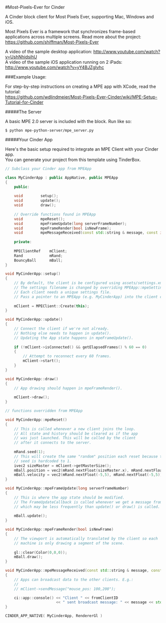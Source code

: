 #Most-Pixels-Ever for Cinder

A Cinder block client for Most Pixels Ever, supporting Mac, Windows and iOS.

Most Pixels Ever is a framework that synchronizes frame-based applications across 
multiple screens. Read more about the project: https://github.com/shiffman/Most-Pixels-Ever

A video of the sample desktop application: http://www.youtube.com/watch?v=UshNhidsihU  
A video of the sample iOS application running on 2 iPads: http://www.youtube.com/watch?v=yY4BJZgIvhc  

###Example Usage:

For step-by-step instructions on creating a MPE app with XCode, read the tutorial:  
https://github.com/wdlindmeier/Most-Pixels-Ever-Cinder/wiki/MPE-Setup-Tutorial-for-Cinder

#####The Server

A basic MPE 2.0 server is included with the block. Run like so:

`$ python mpe-python-server/mpe_server.py`

#####Your Cinder App

Here's the basic setup required to integrate an MPE Client with your Cinder app.  
You can generate your project from this template using TinderBox.

```c++
// Subclass your Cinder app from MPEApp

class MyCinderApp : public AppNative, public MPEApp
{
    public:      
    
    void        setup();    
    void        update();
    void        draw();
    
    // Override functions found in MPEApp
    void        mpeReset();
    void        mpeFrameUpdate(long serverFrameNumber);
    void        mpeFrameRender(bool isNewFrame);
    void        mpeMessageReceived(const std::string & message, const int fromClientID);
    
    private:
    
    MPEClientRef    mClient;      
    Rand            mRand;
    BouncyBall      mBall;
}

void MyCinderApp::setup()
{
    // By default, the client is be configured using assets/settings.xml.
    // The settings filename is changed by overriding MPEApp::mpeSettingsFile(). 
    // Each client needs a unique settings file.
    // Pass a pointer to an MPEApp (e.g. MyCinderApp) into the client constructor.
    
    mClient = MPEClient::Create(this);
}

void MyCinderApp::update()
{
    // Connect the client if we're not already.
    // Nothing else needs to happen in update().
    // Updating the App state happens in mpeFrameUpdate().
    
    if (!mClient->isConnected() && getElapsedFrames() % 60 == 0)
    {
        // Attempt to reconnect every 60 frames.
        mClient->start();
    }
}

void MyCinderApp::draw()
{
    // App drawing should happen in mpeFrameRender(). 
    
    mClient->draw();
}

// functions overridden from MPEApp

void MyCinderApp::mpeReset()
{
    // This is called whenever a new client joins the loop.
    // All state and history should be cleared as if the app 
    // was just launched. This will be called by the client
    // after it connects to the server.
    
    mRand.seed(1);
    // This will create the same "random" position each reset because the 
    // seed is hardcoded to 1.
    ivec2 sizeMaster = mClient->getMasterSize();
    mBall.position = vec2(mRand.nextFloat(sizeMaster.x), mRand.nextFloat(sizeMaster.y))
    mBall.velocity = vec2(mRand.nextFloat(-5,5), mRand.nextFloat(-5,5));
}

void MyCinderApp::mpeFrameUpdate(long serverFrameNumber)
{
    // This is where the app state should be modified. 
    // The FrameUpdateCallback is called whenever we get a message from the server,
    // which may be less frequently than update() or draw() is called.    
    
    mBall.update();
}

void MyCinderApp::mpeFrameRender(bool isNewFrame)
{
    // The viewport is automatically translated by the client so each
    // machine is only drawing a segment of the scene.
    
    gl::clear(Color(0,0,0));
    mBall.draw();
}

void MyCinderApp::mpeMessageReceived(const std::string & message, const int fromClientID)
{
    // Apps can broadcast data to the other clients. E.g.:
    //
    // mClient->sendMessage("mouse_pos: 100,200");

    ci::app::console() << "Client " << fromClientID 
                       << " sent broadcast message: " << message << std::endl;
}

CINDER_APP_NATIVE( MyCinderApp, RendererGl )

```
